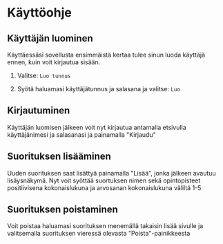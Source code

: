 # Käyttöohje
## Käyttäjän luominen
Käyttäessäsi sovellusta ensimmäistä kertaa tulee sinun luoda käyttäjä ennen, kuin voit kirjautua sisään.
1. Valitse: `Luo tunnus`

2. Syötä haluamasi käyttäjätunnus ja salasana ja valitse: `Luo`

## Kirjautuminen
Käyttäjän luomisen jälkeen voit nyt kirjautua antamalla etsivulla käyttäjänimesi ja salasanasi ja painamalla "Kirjaudu"

## Suorituksen lisääminen
Uuden suorituksen saat lisättyä painamalla "Lisää", jonka jälkeen avautuu lisäysnäkymä. Nyt voit syöttää suortuksen nimen sekä opintopisteet positiivisena kokonaislukuna ja arvosanan kokonaislukuna väliltä 1-5

## Suorituksen poistaminen
Voit poistaa haluamasi suorituksen menemällä takaisin lisää sivulle ja valitsemalla suorituksen vieressä olevasta "Poista"-painikkeesta
